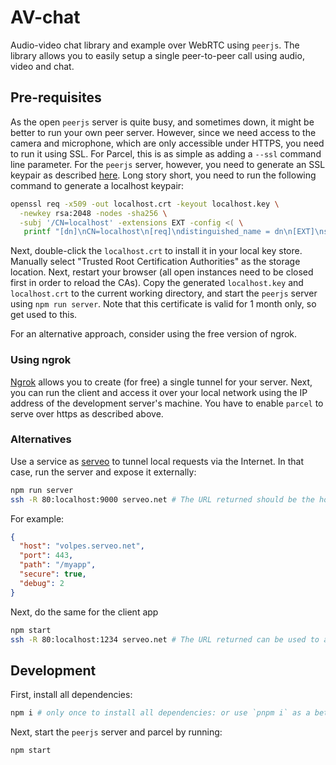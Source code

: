 # AV-chat

Audio-video chat library and example over WebRTC using `peerjs`. The library allows you to easily setup a single
peer-to-peer call using audio, video and chat.

## Pre-requisites

As the open `peerjs` server is quite busy, and sometimes down, it might be better to run your own peer server. However,
since we need access to the camera and microphone, which are only accessible under HTTPS, you need to run it using SSL.
For Parcel, this is as simple as adding a `--ssl` command line parameter. For the `peerjs` server, however, you need to
generate an SSL keypair as described [here](https://letsencrypt.org/docs/certificates-for-localhost). Long story short,
you need to run the following command to generate a localhost keypair:

```bash
openssl req -x509 -out localhost.crt -keyout localhost.key \
  -newkey rsa:2048 -nodes -sha256 \
  -subj '/CN=localhost' -extensions EXT -config <( \
   printf "[dn]\nCN=localhost\n[req]\ndistinguished_name = dn\n[EXT]\nsubjectAltName=DNS:localhost\nkeyUsage=digitalSignature\nextendedKeyUsage=serverAuth")
```

Next, double-click the `localhost.crt` to install it in your local key store. Manually select "Trusted Root
Certification Authorities" as the storage location. Next, restart your browser (all open instances need to be closed
first in order to reload the CAs). Copy the generated `localhost.key` and `localhost.crt` to the current working
directory, and start the `peerjs` server using `npm run server`. Note that this certificate is valid for 1 month only,
so get used to this.

For an alternative approach, consider using the free version of ngrok.

### Using ngrok

[Ngrok](http://ngrok.io/) allows you to create (for free) a single tunnel for your server. Next, you can run the client
and access it over your local network using the IP address of the development server's machine. You have to enable
`parcel` to serve over https as described above.

### Alternatives

Use a service as [serveo](https://serveo.net/#intro) to tunnel local requests via the Internet. In that case, run the
server and expose it externally:

```bash
npm run server
ssh -R 80:localhost:9000 serveo.net # The URL returned should be the host option in the PeerJS initialization call
```

For example:

```json
{
  "host": "volpes.serveo.net",
  "port": 443,
  "path": "/myapp",
  "secure": true,
  "debug": 2
}
```

Next, do the same for the client app

```bash
npm start
ssh -R 80:localhost:1234 serveo.net # The URL returned can be used to access the client
```

## Development

First, install all dependencies:

```bash
npm i # only once to install all dependencies: or use `pnpm i` as a better alternative
```

Next, start the `peerjs` server and parcel by running:

```bash
npm start
```
